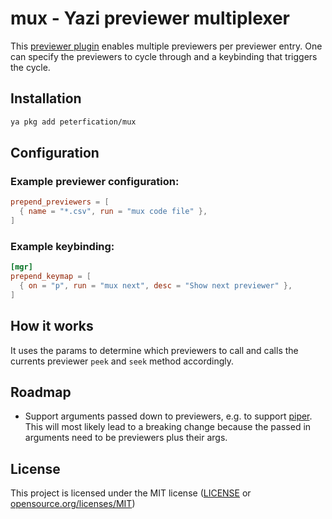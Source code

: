 # mux - Yazi previewer multiplexer

This [previewer plugin](https://yazi-rs.github.io/docs/plugins/overview/#previewer) enables multiple previewers per previewer entry. One can specify the previewers to cycle through and a keybinding that triggers the cycle.

## Installation

```bash
ya pkg add peterfication/mux
```

## Configuration

### Example previewer configuration:

```toml
prepend_previewers = [
  { name = "*.csv", run = "mux code file" },
]
```

### Example keybinding:

```toml
[mgr]
prepend_keymap = [
  { on = "p", run = "mux next", desc = "Show next previewer" },
]
```

## How it works

It uses the params to determine which previewers to call and calls the currents previewer `peek` and `seek` method accordingly.

## Roadmap

- Support arguments passed down to previewers, e.g. to support [piper](https://github.com/yazi-rs/plugins/tree/main/piper.yazi). This will most likely lead to a breaking change because the passed in arguments need to be previewers plus their args.

## License

This project is licensed under the MIT license ([LICENSE](LICENSE) or [opensource.org/licenses/MIT](https://opensource.org/licenses/MIT))
